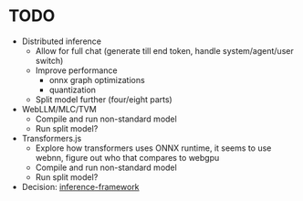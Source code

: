 # TODO

-   Distributed inference
    -   Allow for full chat (generate till end token, handle system/agent/user switch)
    -   Improve performance
        -   onnx graph optimizations
        -   quantization
    -   Split model further (four/eight parts)
-   WebLLM/MLC/TVM
    -   Compile and run non-standard model
    -   Run split model?
-   Transformers.js
    -   Explore how transformers uses ONNX runtime, it seems to use webnn, figure out who that compares to webgpu
    -   Compile and run non-standard model
    -   Run split model?
-   Decision: [inference-framework](./decisions/1.1-inference-framework.md)

